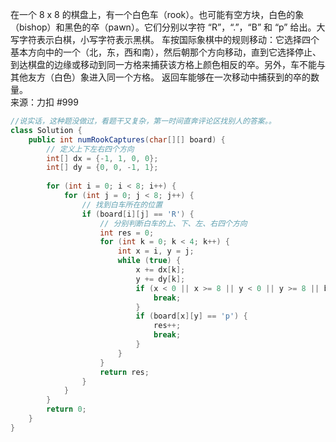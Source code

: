 在一个 8 x 8 的棋盘上，有一个白色车（rook）。也可能有空方块，白色的象（bishop）和黑色的卒（pawn）。它们分别以字符 “R”，“.”，“B” 和 “p” 给出。大写字符表示白棋，小写字符表示黑棋。
车按国际象棋中的规则移动：它选择四个基本方向中的一个（北，东，西和南），然后朝那个方向移动，直到它选择停止、到达棋盘的边缘或移动到同一方格来捕获该方格上颜色相反的卒。另外，车不能与其他友方（白色）象进入同一个方格。
返回车能够在一次移动中捕获到的卒的数量。  
来源：力扣 #999  
```java
//说实话，这种题没做过，看题干又复杂，第一时间直奔评论区找别人的答案。。
class Solution {
    public int numRookCaptures(char[][] board) {
        // 定义上下左右四个方向
        int[] dx = {-1, 1, 0, 0};
        int[] dy = {0, 0, -1, 1};
       
        for (int i = 0; i < 8; i++) {
            for (int j = 0; j < 8; j++) {
                // 找到白车所在的位置
                if (board[i][j] == 'R') {
                    // 分别判断白车的上、下、左、右四个方向
                    int res = 0;
                    for (int k = 0; k < 4; k++) {
                        int x = i, y = j;
                        while (true) {
                            x += dx[k];
                            y += dy[k];
                            if (x < 0 || x >= 8 || y < 0 || y >= 8 || board[x][y] == 'B') {
                                break;
                            }
                            if (board[x][y] == 'p') {
                                res++;
                                break;
                            }
                        }
                    }
                    return res;
                }
            }
        }
        return 0;
    }
}
```

